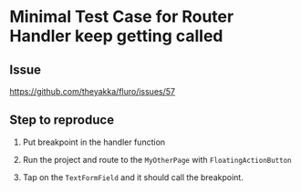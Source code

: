 # Minimal Test Case for Router Handler keep getting called

## Issue
https://github.com/theyakka/fluro/issues/57

## Step to reproduce
1) Put breakpoint in the handler function

2) Run the project and route to the `MyOtherPage` with `FloatingActionButton`

3) Tap on the `TextFormField` and it should call the breakpoint.